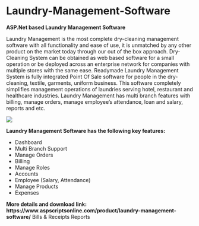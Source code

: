 # Laundry-Management-Software
<b>ASP.Net based Laundry Management Software</b>

Laundry Management is the most complete dry-cleaning management software with all functionality and ease of use, it is unmatched by any other product on the market today through our out of the box approach. Dry-Cleaning System can be obtained as web based software for a small operation or be deployed across an enterprise network for companies with multiple stores with the same ease. Readymade Laundry Management System is fully integrated Point Of Sale software for people in the dry-cleaning, textile, garments, uniform business. This software completely simplifies management operations of laundries serving hotel, restaurant and healthcare industries. Laundry Management has multi branch features with billing, manage orders, manage employee’s attendance, loan and salary, reports and etc.

<img src="https://www.aspscriptsonline.com/wp-content/uploads/2017/12/laundry-management-system.png">

<b>Laundry Management Software has the following key features:</b>

<ul>
<li>Dashboard</li>
<li>Multi Branch Support</li>
<li>Manage Orders</li>
<li>Billing</li>
<li>Manage Roles</li>
<li>Accounts</li>
<li>Employee (Salary, Attendance)</li>
<li>Manage Products</li>
<li>Expenses</li>
</ul>
<b>More details and download link:</b><br>
<b>https://www.aspscriptsonline.com/product/laundry-management-software/</b>
Bills & Receipts
Reports

